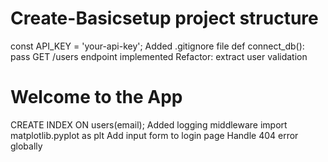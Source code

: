 # Create-Basicsetup project structure
const API_KEY = 'your-api-key';
Added .gitignore file
def connect_db(): pass
GET /users endpoint implemented
Refactor: extract user validation
<h1>Welcome to the App</h1>
CREATE INDEX ON users(email);
Added logging middleware
import matplotlib.pyplot as plt
Add input form to login page
Handle 404 error globally
